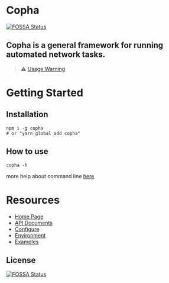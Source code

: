 # Copha
[![FOSSA Status](https://app.fossa.com/api/projects/git%2Bgithub.com%2Fyxwzaxns%2Fcopha.svg?type=shield)](https://app.fossa.com/projects/git%2Bgithub.com%2Fyxwzaxns%2Fcopha?ref=badge_shield)

## Copha is a general framework for running automated network tasks.

> ⚠️ [Usage Warning](https://copha.net/usage_warning)

# Getting Started
## Installation
```
npm i -g copha
# or "yarn global add copha"
```

## How to use
```
copha -h
```
more help about command line [here](https://copha.net/cli)

# Resources
* [Home Page](https://copha.net)
* [API Documents](https://copha.net/api)
* [Configure](https://copha.net/configure)
* [Environment](https://copha.net/env)
* [Examples](https://copha.net/examples)


## License
[![FOSSA Status](https://app.fossa.com/api/projects/git%2Bgithub.com%2Fyxwzaxns%2Fcopha.svg?type=large)](https://app.fossa.com/projects/git%2Bgithub.com%2Fyxwzaxns%2Fcopha?ref=badge_large)